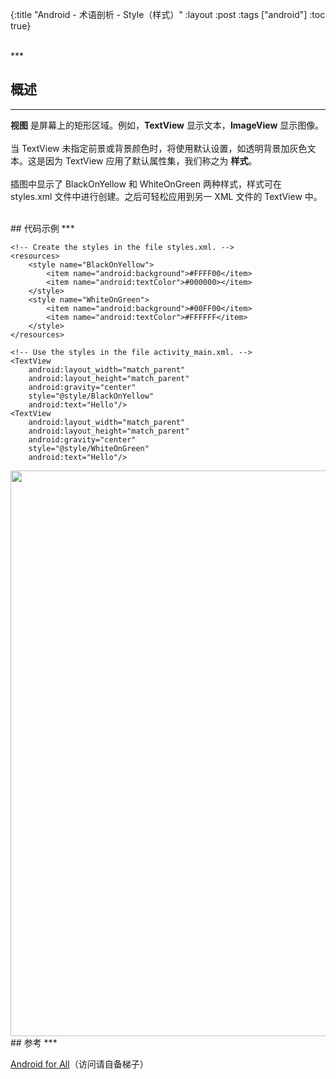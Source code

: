 {:title "Android - 术语剖析 - Style（样式）"
 :layout :post
 :tags  ["android"]
 :toc true}

<br>
***
<br>

## 概述
***

**视图** 是屏幕上的矩形区域。例如，**TextView** 显示文本，**ImageView** 显示图像。
<br>
<br>
当 TextView 未指定前景或背景颜色时，将使用默认设置，如透明背景加灰色文本。这是因为 TextView 应用了默认属性集，我们称之为 **样式**。
<br>
<br>
插图中显示了 BlackOnYellow 和 WhiteOnGreen 两种样式，样式可在 styles.xml 文件中进行创建。之后可轻松应用到另一 XML 文件的 TextView 中。

<br>
## 代码示例
***

```
<!-- Create the styles in the file styles.xml. -->
<resources>
    <style name="BlackOnYellow">
        <item name="android:background">#FFFF00</item>
        <item name="android:textColor">#000000></item>
    </style>
    <style name="WhiteOnGreen">
        <item name="android:background">#00FF00</item>
        <item name="android:textColor">#FFFFFF</item>
    </style>
</resources>

<!-- Use the styles in the file activity_main.xml. -->
<TextView
    android:layout_width="match_parent"
    android:layout_height="match_parent"
    android:gravity="center"
    style="@style/BlackOnYellow"
    android:text="Hello"/>
<TextView
    android:layout_width="match_parent"
    android:layout_height="match_parent"
    android:gravity="center"
    style="@style/WhiteOnGreen"
    android:text="Hello"/>
```

<img src="http://oem503hzx.bkt.clouddn.com/Android-for-All-Style.png" width="905"/>

<br>
## 参考
***

[Android for All](https://developers.google.com/android/for-all/vocab-words/)（访问请自备梯子）
